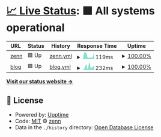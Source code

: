 # [📈 Live Status](https://riyuzenn.github.io/uptime): <!--live status--> **🟩 All systems operational**

<!--
[![Uptime CI](https://github.com/riyuzenn/uptime/workflows/Uptime%20CI/badge.svg)](https://github.com/riyuzenn/uptime/actions?query=workflow%3A%22Uptime+CI%22)
[![Response Time CI](https://github.com/riyuzenn/uptime/workflows/Response%20Time%20CI/badge.svg)](https://github.com/riyuzenn/uptime/actions?query=workflow%3A%22Response+Time+CI%22)
[![Graphs CI](https://github.com/riyuzenn/uptime/workflows/Graphs%20CI/badge.svg)](https://github.com/riyuzenn/uptime/actions?query=workflow%3A%22Graphs+CI%22)
[![Static Site CI](https://github.com/riyuzenn/uptime/workflows/Static%20Site%20CI/badge.svg)](https://github.com/riyuzenn/uptime/actions?query=workflow%3A%22Static+Site+CI%22)
[![Summary CI](https://github.com/riyuzenn/uptime/workflows/Summary%20CI/badge.svg)](https://github.com/riyuzenn/uptime/actions?query=workflow%3A%22Summary+CI%22)
-->
<!--
With [Upptime](https://upptime.js.org), you can get your own unlimited and free uptime monitor and status page, powered entirely by a GitHub repository. We use [Issues](https://github.com/riyuzenn/uptime/issues) as incident reports, [Actions](https://github.com/riyuzenn/uptime/actions) as uptime monitors, and [Pages](https://riyuzenn.github.io/uptime) for the status page.
-->

<!--start: status pages-->
<!-- This summary is generated by Upptime (https://github.com/upptime/upptime) -->
<!-- Do not edit this manually, your changes will be overwritten -->
<!-- prettier-ignore -->
| URL | Status | History | Response Time | Uptime |
| --- | ------ | ------- | ------------- | ------ |
| <img alt="" src="https://favicons.githubusercontent.com/riyuzenn.me" height="13"> [zenn](https://riyuzenn.me) | 🟩 Up | [zenn.yml](https://github.com/riyuzenn/uptime/commits/HEAD/history/zenn.yml) | <details><summary><img alt="Response time graph" src="./graphs/zenn/response-time-week.png" height="20"> 119ms</summary><br><a href="https://riyuzenn.github.io/uptime/history/zenn"><img alt="Response time 194" src="https://img.shields.io/endpoint?url=https%3A%2F%2Fraw.githubusercontent.com%2Friyuzenn%2Fuptime%2FHEAD%2Fapi%2Fzenn%2Fresponse-time.json"></a><br><a href="https://riyuzenn.github.io/uptime/history/zenn"><img alt="24-hour response time 199" src="https://img.shields.io/endpoint?url=https%3A%2F%2Fraw.githubusercontent.com%2Friyuzenn%2Fuptime%2FHEAD%2Fapi%2Fzenn%2Fresponse-time-day.json"></a><br><a href="https://riyuzenn.github.io/uptime/history/zenn"><img alt="7-day response time 119" src="https://img.shields.io/endpoint?url=https%3A%2F%2Fraw.githubusercontent.com%2Friyuzenn%2Fuptime%2FHEAD%2Fapi%2Fzenn%2Fresponse-time-week.json"></a><br><a href="https://riyuzenn.github.io/uptime/history/zenn"><img alt="30-day response time 180" src="https://img.shields.io/endpoint?url=https%3A%2F%2Fraw.githubusercontent.com%2Friyuzenn%2Fuptime%2FHEAD%2Fapi%2Fzenn%2Fresponse-time-month.json"></a><br><a href="https://riyuzenn.github.io/uptime/history/zenn"><img alt="1-year response time 194" src="https://img.shields.io/endpoint?url=https%3A%2F%2Fraw.githubusercontent.com%2Friyuzenn%2Fuptime%2FHEAD%2Fapi%2Fzenn%2Fresponse-time-year.json"></a></details> | <details><summary><a href="https://riyuzenn.github.io/uptime/history/zenn">100.00%</a></summary><a href="https://riyuzenn.github.io/uptime/history/zenn"><img alt="All-time uptime 99.96%" src="https://img.shields.io/endpoint?url=https%3A%2F%2Fraw.githubusercontent.com%2Friyuzenn%2Fuptime%2FHEAD%2Fapi%2Fzenn%2Fuptime.json"></a><br><a href="https://riyuzenn.github.io/uptime/history/zenn"><img alt="24-hour uptime 100.00%" src="https://img.shields.io/endpoint?url=https%3A%2F%2Fraw.githubusercontent.com%2Friyuzenn%2Fuptime%2FHEAD%2Fapi%2Fzenn%2Fuptime-day.json"></a><br><a href="https://riyuzenn.github.io/uptime/history/zenn"><img alt="7-day uptime 100.00%" src="https://img.shields.io/endpoint?url=https%3A%2F%2Fraw.githubusercontent.com%2Friyuzenn%2Fuptime%2FHEAD%2Fapi%2Fzenn%2Fuptime-week.json"></a><br><a href="https://riyuzenn.github.io/uptime/history/zenn"><img alt="30-day uptime 99.95%" src="https://img.shields.io/endpoint?url=https%3A%2F%2Fraw.githubusercontent.com%2Friyuzenn%2Fuptime%2FHEAD%2Fapi%2Fzenn%2Fuptime-month.json"></a><br><a href="https://riyuzenn.github.io/uptime/history/zenn"><img alt="1-year uptime 99.96%" src="https://img.shields.io/endpoint?url=https%3A%2F%2Fraw.githubusercontent.com%2Friyuzenn%2Fuptime%2FHEAD%2Fapi%2Fzenn%2Fuptime-year.json"></a></details>
| <img alt="" src="https://favicons.githubusercontent.com/blog.riyuzenn.me" height="13"> [blog](https://blog.riyuzenn.me) | 🟩 Up | [blog.yml](https://github.com/riyuzenn/uptime/commits/HEAD/history/blog.yml) | <details><summary><img alt="Response time graph" src="./graphs/blog/response-time-week.png" height="20"> 232ms</summary><br><a href="https://riyuzenn.github.io/uptime/history/blog"><img alt="Response time 400" src="https://img.shields.io/endpoint?url=https%3A%2F%2Fraw.githubusercontent.com%2Friyuzenn%2Fuptime%2FHEAD%2Fapi%2Fblog%2Fresponse-time.json"></a><br><a href="https://riyuzenn.github.io/uptime/history/blog"><img alt="24-hour response time 317" src="https://img.shields.io/endpoint?url=https%3A%2F%2Fraw.githubusercontent.com%2Friyuzenn%2Fuptime%2FHEAD%2Fapi%2Fblog%2Fresponse-time-day.json"></a><br><a href="https://riyuzenn.github.io/uptime/history/blog"><img alt="7-day response time 232" src="https://img.shields.io/endpoint?url=https%3A%2F%2Fraw.githubusercontent.com%2Friyuzenn%2Fuptime%2FHEAD%2Fapi%2Fblog%2Fresponse-time-week.json"></a><br><a href="https://riyuzenn.github.io/uptime/history/blog"><img alt="30-day response time 404" src="https://img.shields.io/endpoint?url=https%3A%2F%2Fraw.githubusercontent.com%2Friyuzenn%2Fuptime%2FHEAD%2Fapi%2Fblog%2Fresponse-time-month.json"></a><br><a href="https://riyuzenn.github.io/uptime/history/blog"><img alt="1-year response time 400" src="https://img.shields.io/endpoint?url=https%3A%2F%2Fraw.githubusercontent.com%2Friyuzenn%2Fuptime%2FHEAD%2Fapi%2Fblog%2Fresponse-time-year.json"></a></details> | <details><summary><a href="https://riyuzenn.github.io/uptime/history/blog">100.00%</a></summary><a href="https://riyuzenn.github.io/uptime/history/blog"><img alt="All-time uptime 100.00%" src="https://img.shields.io/endpoint?url=https%3A%2F%2Fraw.githubusercontent.com%2Friyuzenn%2Fuptime%2FHEAD%2Fapi%2Fblog%2Fuptime.json"></a><br><a href="https://riyuzenn.github.io/uptime/history/blog"><img alt="24-hour uptime 100.00%" src="https://img.shields.io/endpoint?url=https%3A%2F%2Fraw.githubusercontent.com%2Friyuzenn%2Fuptime%2FHEAD%2Fapi%2Fblog%2Fuptime-day.json"></a><br><a href="https://riyuzenn.github.io/uptime/history/blog"><img alt="7-day uptime 100.00%" src="https://img.shields.io/endpoint?url=https%3A%2F%2Fraw.githubusercontent.com%2Friyuzenn%2Fuptime%2FHEAD%2Fapi%2Fblog%2Fuptime-week.json"></a><br><a href="https://riyuzenn.github.io/uptime/history/blog"><img alt="30-day uptime 100.00%" src="https://img.shields.io/endpoint?url=https%3A%2F%2Fraw.githubusercontent.com%2Friyuzenn%2Fuptime%2FHEAD%2Fapi%2Fblog%2Fuptime-month.json"></a><br><a href="https://riyuzenn.github.io/uptime/history/blog"><img alt="1-year uptime 100.00%" src="https://img.shields.io/endpoint?url=https%3A%2F%2Fraw.githubusercontent.com%2Friyuzenn%2Fuptime%2FHEAD%2Fapi%2Fblog%2Fuptime-year.json"></a></details>

<!--end: status pages-->

[**Visit our status website →**](https://riyuzenn.github.io/uptime)

## 📄 License

- Powered by: [Upptime](https://github.com/upptime/upptime)
- Code: [MIT](./LICENSE) © [zenn](riyuzenn.me)
- Data in the `./history` directory: [Open Database License](https://opendatacommons.org/licenses/odbl/1-0/)
